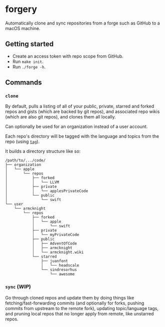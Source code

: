 # forgery

Automatically clone and sync repositories from a forge such as GitHub to a macOS machine.

## Getting started

- Create an access token with repo scope from GitHub.
- Run `make init`.
- Run `./forge -h`.

## Commands

###  `clone`

By default, pulls a listing of all of your public, private, starred and forked repos and gists (which are backed by git repos), and associated repo wikis (which are also git repos), and clones them all locally.

Can optionally be used for an organization instead of a user account.

Each repo's directory will be tagged with the language and topics from the repo (using [`tag`](https://github.com/jdberry/tag)).

It builds a directory structure like so:
```
/path/to/.../code/
├── organization
│   └── apple
│       └── repos
│           ├── forked
│           │   └── LLVM
│           ├── private
│           │   └── applesPrivateCode
│           └── public
│               └── swift
└── user
    └── armcknight
        └── repos
            ├── forked
            │   └── apple
            │       └── swift
            ├── private
            │   └── myPrivateCode
            ├── public
            │   ├── AdventOfCode
            │   ├── armcknight
            │   └── armcknight.wiki
            └── starred
                ├── juanfont
                │   └── headscale
                └── sindresorhus
                    └── awesome
```

### `sync` (*WIP*)

Go through cloned repos and update them by doing things like fetching/fast-forwarding commits (and optionally for forks, pushing commits from upstream to the remote fork), updating topic/language tags, and pruning local repos that no longer apply from remote, like unstarred repos.

